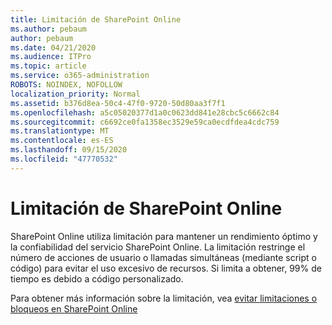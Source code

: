 ```yaml
---
title: Limitación de SharePoint Online
ms.author: pebaum
author: pebaum
ms.date: 04/21/2020
ms.audience: ITPro
ms.topic: article
ms.service: o365-administration
ROBOTS: NOINDEX, NOFOLLOW
localization_priority: Normal
ms.assetid: b376d8ea-50c4-47f0-9720-50d80aa3f7f1
ms.openlocfilehash: a5c05020377d1a0c0623dd841e28cbc5c6662c84
ms.sourcegitcommit: c6692ce0fa1358ec3529e59ca0ecdfdea4cdc759
ms.translationtype: MT
ms.contentlocale: es-ES
ms.lasthandoff: 09/15/2020
ms.locfileid: "47770532"
---
```

# <a name="sharepoint-online-throttling"></a>Limitación de SharePoint Online

SharePoint Online utiliza limitación para mantener un rendimiento óptimo y la confiabilidad del servicio SharePoint Online. La limitación restringe el número de acciones de usuario o llamadas simultáneas (mediante script o código) para evitar el uso excesivo de recursos. Si limita a obtener, 99% de tiempo es debido a código personalizado.
  
Para obtener más información sobre la limitación, vea [evitar limitaciones o bloqueos en SharePoint Online](https://go.microsoft.com/fwlink/?linkid=2022019)
  

